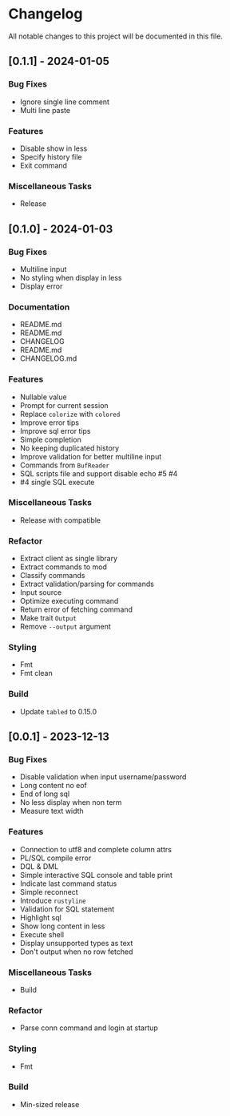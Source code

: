# Changelog

All notable changes to this project will be documented in this file.

## [0.1.1] - 2024-01-05

### Bug Fixes

- Ignore single line comment
- Multi line paste

### Features

- Disable show in less
- Specify history file
- Exit command

### Miscellaneous Tasks

- Release

## [0.1.0] - 2024-01-03

### Bug Fixes

- Multiline input
- No styling when display in less
- Display error

### Documentation

- README.md
- README.md
- CHANGELOG
- README.md
- CHANGELOG.md

### Features

- Nullable value
- Prompt for current session
- Replace `colorize` with `colored`
- Improve error tips
- Improve sql error tips
- Simple completion
- No keeping duplicated history
- Improve validation for better multiline input
- Commands from `BufReader`
- SQL scripts file and support disable echo #5 #4
- #4 single SQL execute

### Miscellaneous Tasks

- Release with compatible

### Refactor

- Extract client as single library
- Extract commands to mod
- Classify commands
- Extract validation/parsing for commands
- Input source
- Optimize executing command
- Return error of fetching command
- Make trait `Output`
- Remove `--output` argument

### Styling

- Fmt
- Fmt clean

### Build

- Update `tabled` to 0.15.0

## [0.0.1] - 2023-12-13

### Bug Fixes

- Disable validation when input username/password
- Long content no eof
- End of long sql
- No less display when non term
- Measure text width

### Features

- Connection to utf8 and complete column attrs
- PL/SQL compile error
- DQL & DML
- Simple interactive SQL console and table print
- Indicate last command status
- Simple reconnect
- Introduce `rustyline`
- Validation for SQL statement
- Highlight sql
- Show long content in less
- Execute shell
- Display unsupported types as text
- Don't output when no row fetched

### Miscellaneous Tasks

- Build

### Refactor

- Parse conn command and login at startup

### Styling

- Fmt

### Build

- Min-sized release

<!-- generated by git-cliff -->
